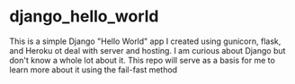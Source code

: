 django_hello_world
==================
This is a simple Django "Hello World" app I created using gunicorn, flask, and Heroku ot deal with server and hosting. I am curious about Django but don't know a whole lot about it. This repo will serve as a basis for me to learn more about it using the fail-fast method
